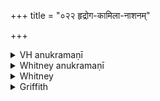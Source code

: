 +++
title = "०२२ हृद्रोग-कामिला-नाशनम्"

+++

<details><summary>VH anukramaṇī</summary>

हृद्रोग-कामिला-नाशनम्।  
१-४ ब्रह्मा। सूर्यो, हरिमा हृद्रोगश्च। अनुष्टुप्।
</details>

<details><summary>Whitney anukramaṇī</summary>

[Brahman.—sāuryam uta mantroktaharimadevatyam. ānuṣṭubham.]
</details>



<details><summary>Whitney</summary>

### Comment
Found in Pāipp. i. Used by Kāuś. (26. 14) in a remedial rite (against heart disease and jaundice [kāmala, Keś.; kāmila, the comm.]).
</details>

<details><summary>Griffith</summary>

A charm against jaundice
</details>
